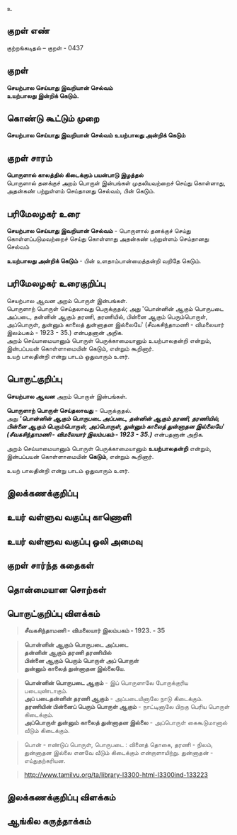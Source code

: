 உ

## குறள் எண் 

குற்றங்கடிதல் – குறள் - 0437  

## குறள் 

**செயற்பால செய்யாது இவறியான் செல்வம்  
உயற்பாலது இன்றிக் கெடும்.**

## கொண்டு கூட்டும் முறை

**செயற்பால செய்யாது இவறியான் செல்வம் உயற்பாலது அன்றிக் கெடும்**

## குறள் சாரம் 
**பொருளால் காலத்தில் கிடைக்கும் பயன்பாடு இழத்தல்**  
பொருளால் தனக்குச் அறம் பொருள் இன்பங்கள் முதலியவற்றைச் செய்து கொள்ளாது,  
அதன்கண் பற்றுள்ளம் செய்தானது செல்வம்,  பின் கெடும்.  

## பரிமேலழகர் உரை

**செயற்பால செய்யாது இவறியான் செல்வம்** - பொருளால் தனக்குச் செய்து கொள்ளப்படுமவற்றைச் செய்து கொள்ளாது அதன்கண் பற்றுள்ளம் செய்தானது செல்வம்  

**உயற்பாலது அன்றிக் கெடும்** - பின் உளதாம்பான்மைத்தன்றி வறிதே கெடும்.   

## பரிமேலழகர் உரைகுறிப்பு   

செயற்பால ஆவன அறம் பொருள் இன்பங்கள்.  
பொருளாற் பொருள் செய்தலாவது பெருக்குதல்; அது 'பொன்னின் ஆகும் பொருபடை அப்படை, தன்னின் ஆகும் தரணி, தரணியில், பின்னை ஆகும் பெரும்பொருள், அப்பொருள், துன்னும் காலைத் துன்னாதன இல்லையே'  (சீவகசிந்தாமணி - விமலையார் இலம்பகம் - 1923 - 35.) என்பதனான் அறிக.  
அறம் செய்யாமையானும் பொருள் பெருக்காமையானும் உயற்பாலதன்றி என்றும், இன்பப்பயன் கொள்ளாமையின் கெடும், என்றும் கூறினார்.  
உயற் பாலதின்றி என்று பாடம் ஓதுவாரும் உளர்.    

## பொருட்குறிப்பு 

**செயற்பால ஆவன** அறம் பொருள் இன்பங்கள்.  

**பொருளாற் பொருள் செய்தலாவது** - பெருக்குதல்.  
அது _**'பொன்னின் ஆகும் பொருபடை அப்படை, தன்னின் ஆகும் தரணி, தரணியில், பின்னை ஆகும் பெரும்பொருள், அப்பொருள், துன்னும் காலைத் துன்னாதன இல்லையே'  (சீவகசிந்தாமணி - விமலையார் இலம்பகம் - 1923 - 35.)**_ என்பதனான் அறிக.  

அறம் செய்யாமையானும் பொருள் பெருக்காமையானும் **உயற்பாலதன்றி** என்றும்,  
இன்பப்பயன் கொள்ளாமையின் **கெடும்**, என்றும் கூறினார்.  

உயற் பாலதின்றி என்று பாடம் ஓதுவாரும் உளர்.    

## இலக்கணக்குறிப்பு  


## உயர் வள்ளுவ வகுப்பு காணொளி


## உயர் வள்ளுவ வகுப்பு ஒலி அமைவு 

 
## குறள் சார்ந்த கதைகள் 


## தொன்மையான சொற்கள்


## பொருட்குறிப்பு விளக்கம்

>**சீவகசிந்தாமணி - விமலையார் இலம்பகம் - 1923. - 35**  

>**பொன்னின் ஆகும் பொருபடை அப்படை  
>தன்னின் ஆகும் தரணி தரணியில்  
>பின்னை ஆகும் பெரும் பொருள் அப் பொருள்  
>துன்னும் காலைத் துன்னாதன இல்லையே.**

>**பொன்னின் பொருபடை ஆகும்** - இப் பொருளாலே போருக்குரிய படையுண்டாகும்.  
>**அப் படைதன்னின் தரணி ஆகும்** - அப்படையினாலே நாடு கிடைக்கும்.   
>**தரணியின் பின்னைப் பெரும் பொருள் ஆகும்** - நாட்டினாலே பிறகு பெரிய பொருள் கிடைக்கும்.    
>**அப்பொருள் துன்னும் காலைத் துன்னாதன இல்லை** - அப்பொருள் கைகூடுமானால் வீடும் கிடைக்கும்.  


>பொன் - ஈண்டுப் பொருள், பொருபடை : வினைத் தொகை, தரணி - நிலம், துன்னாதன இல்லை எனவே வீடும் கிடைக்கும் என்றாளாயிற்று. துன்னாதன் - எய்துதற்கரியன.    

>http://www.tamilvu.org/ta/library-l3300-html-l3300ind-133223

## இலக்கணக்குறிப்பு விளக்கம்


## ஆங்கில கருத்தாக்கம் 


